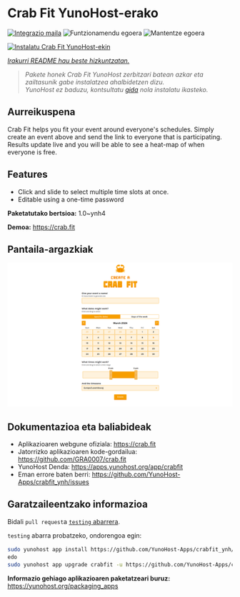 <!--
Ohart ongi: README hau automatikoki sortu da <https://github.com/YunoHost/apps/tree/master/tools/readme_generator>ri esker
EZ editatu eskuz.
-->

# Crab Fit YunoHost-erako

[![Integrazio maila](https://apps.yunohost.org/badge/integration/crabfit)](https://ci-apps.yunohost.org/ci/apps/crabfit/)
![Funtzionamendu egoera](https://apps.yunohost.org/badge/state/crabfit)
![Mantentze egoera](https://apps.yunohost.org/badge/maintained/crabfit)

[![Instalatu Crab Fit YunoHost-ekin](https://install-app.yunohost.org/install-with-yunohost.svg)](https://install-app.yunohost.org/?app=crabfit)

*[Irakurri README hau beste hizkuntzatan.](./ALL_README.md)*

> *Pakete honek Crab Fit YunoHost zerbitzari batean azkar eta zailtasunik gabe instalatzea ahalbidetzen dizu.*  
> *YunoHost ez baduzu, kontsultatu [gida](https://yunohost.org/install) nola instalatu ikasteko.*

## Aurreikuspena

Crab Fit helps you fit your event around everyone's schedules.
Simply create an event above and send the link to everyone that is participating.
Results update live and you will be able to see a heat-map of when everyone is free.

## Features

- Click and slide to select multiple time slots at once.
- Editable using a one-time password


**Paketatutako bertsioa:** 1.0~ynh4

**Demoa:** <https://crab.fit>

## Pantaila-argazkiak

![Crab Fit(r)en pantaila-argazkia](./doc/screenshots/main.png)

## Dokumentazioa eta baliabideak

- Aplikazioaren webgune ofiziala: <https://crab.fit>
- Jatorrizko aplikazioaren kode-gordailua: <https://github.com/GRA0007/crab.fit>
- YunoHost Denda: <https://apps.yunohost.org/app/crabfit>
- Eman errore baten berri: <https://github.com/YunoHost-Apps/crabfit_ynh/issues>

## Garatzaileentzako informazioa

Bidali `pull request`a [`testing` abarrera](https://github.com/YunoHost-Apps/crabfit_ynh/tree/testing).

`testing` abarra probatzeko, ondorengoa egin:

```bash
sudo yunohost app install https://github.com/YunoHost-Apps/crabfit_ynh/tree/testing --debug
edo
sudo yunohost app upgrade crabfit -u https://github.com/YunoHost-Apps/crabfit_ynh/tree/testing --debug
```

**Informazio gehiago aplikazioaren paketatzeari buruz:** <https://yunohost.org/packaging_apps>
